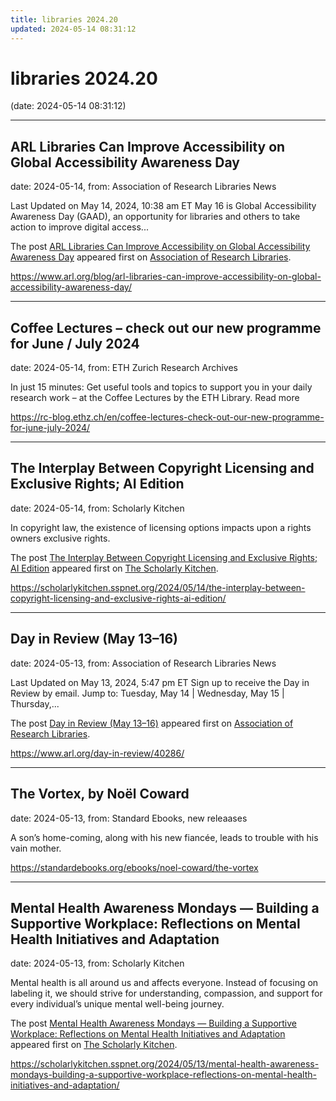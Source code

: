 ```yaml
---
title: libraries 2024.20
updated: 2024-05-14 08:31:12
---
```


# libraries 2024.20

(date: 2024-05-14 08:31:12)

---

## ARL Libraries Can Improve Accessibility on Global Accessibility Awareness Day

date: 2024-05-14, from: Association of Research Libraries News

<p>Last Updated on May 14, 2024, 10:38 am ET May 16 is Global Accessibility Awareness Day (GAAD), an opportunity for libraries and others to take action to improve digital access...</p>
<p>The post <a href="https://www.arl.org/blog/arl-libraries-can-improve-accessibility-on-global-accessibility-awareness-day/">ARL Libraries Can Improve Accessibility on Global Accessibility Awareness Day</a> appeared first on <a href="https://www.arl.org">Association of Research Libraries</a>.</p>
 

<https://www.arl.org/blog/arl-libraries-can-improve-accessibility-on-global-accessibility-awareness-day/>

---

## Coffee Lectures – check out our new programme for June / July 2024

date: 2024-05-14, from: ETH Zurich Research Archives

In just 15 minutes: Get useful tools and topics to support you in your daily research work – at the Coffee Lectures by the ETH Library. Read more<img src="https://analytics.library.ethz.ch/piwik.php?idsite=1&amp;rec=1&amp;url=https%3A%2F%2Frc-blog.ethz.ch%2Fen%2Fcoffee-lectures-check-out-our-new-programme-for-june-july-2024%2F&amp;action_name=Coffee+Lectures+%E2%80%93+check+out+our+new+programme+for+June+%2F+July+2024&amp;urlref=https%3A%2F%2Frc-blog.ethz.ch%2Fen%2Ffeed%2F" style="border:0;width:0;height:0" width="0" height="0" alt="" /> 

<https://rc-blog.ethz.ch/en/coffee-lectures-check-out-our-new-programme-for-june-july-2024/>

---

## The Interplay Between Copyright Licensing and Exclusive Rights; AI Edition

date: 2024-05-14, from: Scholarly Kitchen

<p>In copyright law, the existence of licensing options impacts upon a rights owners exclusive rights.</p>
<p>The post <a href="https://scholarlykitchen.sspnet.org/2024/05/14/the-interplay-between-copyright-licensing-and-exclusive-rights-ai-edition/">The Interplay Between Copyright Licensing and Exclusive Rights; AI Edition</a> appeared first on <a href="https://scholarlykitchen.sspnet.org">The Scholarly Kitchen</a>.</p>
 

<https://scholarlykitchen.sspnet.org/2024/05/14/the-interplay-between-copyright-licensing-and-exclusive-rights-ai-edition/>

---

## Day in Review (May 13–16)

date: 2024-05-13, from: Association of Research Libraries News

<p>Last Updated on May 13, 2024, 5:47 pm ET Sign up to receive the Day in Review by email. Jump to: Tuesday, May 14 &#124; Wednesday, May 15 &#124; Thursday,...</p>
<p>The post <a href="https://www.arl.org/day-in-review/40286/">Day in Review (May 13–16)</a> appeared first on <a href="https://www.arl.org">Association of Research Libraries</a>.</p>
 

<https://www.arl.org/day-in-review/40286/>

---

## The Vortex, by Noël Coward

date: 2024-05-13, from: Standard Ebooks, new releaases

A son’s home-coming, along with his new fiancée, leads to trouble with his vain mother. 

<https://standardebooks.org/ebooks/noel-coward/the-vortex>

---

## Mental Health Awareness Mondays — Building a Supportive Workplace: Reflections on Mental Health Initiatives and Adaptation

date: 2024-05-13, from: Scholarly Kitchen

<p>Mental health is all around us and affects everyone. Instead of focusing on labeling it, we should strive for understanding, compassion, and support for every individual’s unique mental well-being journey.</p>
<p>The post <a href="https://scholarlykitchen.sspnet.org/2024/05/13/mental-health-awareness-mondays-building-a-supportive-workplace-reflections-on-mental-health-initiatives-and-adaptation/">Mental Health Awareness Mondays &#8212; Building a Supportive Workplace: Reflections on Mental Health Initiatives and Adaptation</a> appeared first on <a href="https://scholarlykitchen.sspnet.org">The Scholarly Kitchen</a>.</p>
 

<https://scholarlykitchen.sspnet.org/2024/05/13/mental-health-awareness-mondays-building-a-supportive-workplace-reflections-on-mental-health-initiatives-and-adaptation/>


